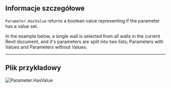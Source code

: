 ## Informacje szczegółowe
`Parameter.HasValue` returns a boolean value representing if the parameter has a value set.

In the example below, a single wall is selected from all walls in the current Revit document, and it's parameters are split into two lists; Parameters with Values and Parameters without Values.
___
## Plik przykładowy

![Parameter.HasValue](./Revit.Elements.Parameter.HasValue_img.jpg)
